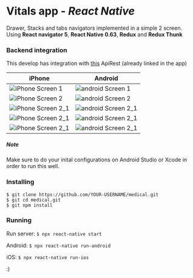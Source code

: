 # Vitals app - *React Native*

Drawer, Stacks and tabs navigators implemented in a simple 2 screen. Using **React navigator 5**, **React Native 0.63**, **Redux** and **Redux Thunk**

### Backend integration ###
This develop has integration with [this](https://github.com/jacuna565/basic-nodejs-api-rest) ApiRest (already linked in the app)

|    iPhone     |    Android    |
| ------------- | ------------- |
| ![iPhone Screen 1](src/assets/ios/screen1.png)  | ![android Screen 1](src/assets/android/screen1.png)  |
| ![iPhone Screen 2](src/assets/ios/screen2.png)  | ![android Screen 2](src/assets/android/screen2.png)  |
| ![iPhone Screen 2_1](src/assets/ios/screen2_1.png)  | ![android Screen 2_1](src/assets/android/screen2_1.png) |
| ![iPhone Screen 2_1](src/assets/ios/screen2_2.png)  | ![android Screen 2_1](src/assets/android/screen2_2.png) |
| ![iPhone Screen 2_1](src/assets/ios/screen2_3.png)  | ![android Screen 2_1](src/assets/android/screen2_3.png) |

##### *Note* #####
Make sure to do your inital configurations on Android Studio or Xcode in order to run this well.

### Installing ###
```
$ git clone https://github.com/YOUR-USERNAME/medical.git
$ git cd medical.git
$ git npm install
```

### Running ###
Run server:
``
$ npx react-native start
``

Android:
``
$ npx react-native run-android
``

iOS:
``
$ npx react-native run-ios
``

:)

